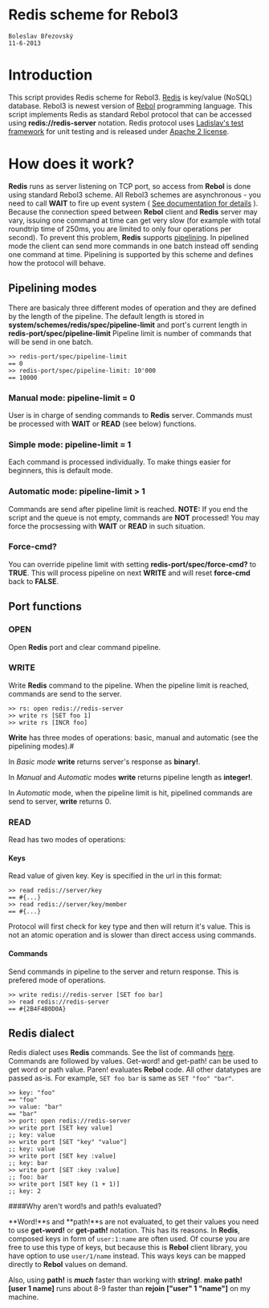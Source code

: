 # Redis scheme for Rebol3

	Boleslav Březovský
	11-6-2013
	
# Introduction

This script provides Redis scheme for Rebol3. [Redis](http://www.redis.io) is key/value (NoSQL) database.
Rebol3 is newest version of [Rebol](http://www.rebol.com) programming language.
This script implements Redis as standard Rebol protocol that can be accessed using **redis://redis-server** notation.
Redis protocol uses [Ladislav's test framework](https://github.com/rebolsource/rebol-test) for unit testing and is released under [Apache 2 license](http://www.apache.org/licenses/LICENSE-2.0.html).

# How does it work?

**Redis** runs as server listening on TCP port, so access from **Rebol** is done using standard Rebol3 scheme.
All Rebol3 schemes are asynchronous - you need to call **WAIT** to fire up event system
( [See documentation for details](http://www.rebol.net/wiki/Event_System) ).
Because the connection speed between **Rebol** client and **Redis** server may vary, 
issuing one command at time can get very slow (for example with total roundtrip time of 250ms,
you are limited to only four operations per second).
To prevent this problem, **Redis** supports [pipelining](http://redis.io/topics/pipelining).
In pipelined mode the client can send more commands in one batch instead off sending one command at time.
Pipelining is supported by this scheme and defines how the protocol will behave.

## Pipelining modes

There are basicaly three different modes of operation and they are defined by the length of the pipeline.
The default length is stored in **system/schemes/redis/spec/pipeline-limit** 
and port's current length in **redis-port/spec/pipeline-limit**
Pipeline limit is number of commands that will be send in one batch.

	>> redis-port/spec/pipeline-limit
	== 0
	>> redis-port/spec/pipeline-limit: 10'000
	== 10000

### Manual mode: pipeline-limit = 0

User is in charge of sending commands to **Redis** server.
Commands must be processed with **WAIT** or **READ** (see below) functions.

### Simple mode: pipeline-limit = 1

Each command is processed individually. 
To make things easier for beginners, this is default mode.

### Automatic mode: pipeline-limit > 1

Commands are send after pipeline limit is reached.
**NOTE:** If you end the script and the queue is not empty, commands are **NOT** processed!
You may force the procsessing with **WAIT** or **READ** in such situation.

### Force-cmd?

You can override pipeline limit with setting **redis-port/spec/force-cmd?** to **TRUE**.
This will process pipeline on next **WRITE** and will reset **force-cmd** back to **FALSE**.

## Port functions

### OPEN

Open **Redis** port and clear command pipeline.

### WRITE

Write **Redis** command to the pipeline.
When the pipeline limit is reached, commands are send to the server.

	>> rs: open redis://redis-server
	>> write rs [SET foo 1]
	>> write rs [INCR foo]

**Write** has three modes of operations: basic, manual and automatic (see the pipelining modes).#

In *Basic mode* **write** returns server's response as **binary!**.

In *Manual* and *Automatic* modes **write** returns pipeline length as **integer!**.

In *Automatic* mode, when the pipeline limit is hit, pipelined commands are send to server, **write** returns 0.

### READ

Read has two modes of operations:

#### Keys

Read value of given key.
Key is specified in the url in this format:

	>> read redis://server/key
	== #{...}
	>> read redis://server/key/member
	== #{...}

Protocol will first check for key type and then will return it's value.
This is not an atomic operation and is slower than direct access using commands.

#### Commands

Send commands in pipeline to the server and return response.
This is prefered mode of operations.

	>> write redis://redis-server [SET foo bar]
	>> read redis://redis-server
	== #{2B4F4B0D0A}

## Redis dialect

Redis dialect uses **Redis** commands. 
See the list of commands [here](http://redis.io/commands).
Commands are followed by values.
Get-word! and get-path! can be used to get word or path value.
Paren! evaluates **Rebol** code.
All other datatypes are passed as-is.
For example, `SET foo bar` is same as `SET "foo" "bar"`.

	>> key: "foo"
	== "foo"
	>> value: "bar"
	== "bar"
	>> port: open redis://redis-server
	>> write port [SET key value]
	;; key: value
	>> write port [SET "key" "value"]
	;; key: value	
	>> write port [SET key :value]
	;; key: bar
	>> write port [SET :key :value]
	;; foo: bar
	>> write port [SET key (1 + 1)]
	;; key: 2

####Why aren't word!s and path!s evaluated?

**Word!**s and **path!**s are not evaluated, to get their values you need to use **get-word!** or **get-path!** notation. This has its reasons. In **Redis**, composed keys in form of `user:1:name` are often used. Of course you are free to use this type of keys, but because this is **Rebol** client library, you have option to use `user/1/name` instead. This ways keys can be mapped directly to **Rebol** values on demand. 

Also, using **path!** is ***much*** faster than working with **string!**. **make path! [user 1 name]** runs about 8-9 faster than **rejoin ["user" 1 "name"]** on my machine.

